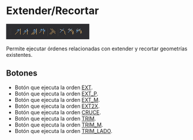 # Extender/Recortar

![Barra de herramientas Extender/Recortar](../../../../.gitbook/assets/ExtenderRecortar.PNG)

Permite ejecutar órdenes relacionadas con extender y recortar geometrías existentes.

## Botones

* Botón que ejecuta la orden [EXT](../ventana-de-dibujo/ordenes/e/ext.md).
* Botón que ejecuta la orden [EXT_P](../ventana-de-dibujo/ordenes/e/ext-p.md).
* Botón que ejecuta la orden [EXT_M](../ventana-de-dibujo/ordenes/e/ext-m.md).
* Botón que ejecuta la orden [EXT2X](../ventana-de-dibujo/ordenes/e/ext2x.md).
* Botón que ejecuta la orden [CRUCE](../ventana-de-dibujo/ordenes/c/cruce.md).
* Botón que ejecuta la orden [TRIM](../ventana-de-dibujo/ordenes/t/trim.md).
* Botón que ejecuta la orden [TRIM_M](../ventana-de-dibujo/ordenes/t/trim-m.md).
* Botón que ejecuta la orden [TRIM_LADO](../ventana-de-dibujo/ordenes/t/trim-lado.md).

